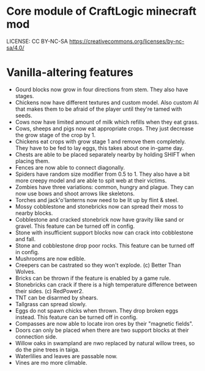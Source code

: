 # Core module of CraftLogic minecraft mod
LICENSE: CC BY-NC-SA https://creativecommons.org/licenses/by-nc-sa/4.0/

# Vanilla-altering features
* Gourd blocks now grow in four directions from stem. They also have stages.
* Chickens now have different textures and custom model. Also custom AI that makes them to be afraid of the player until they're tamed with seeds.
* Cows now have limited amount of milk which refills when they eat grass.
* Cows, sheeps and pigs now eat appropriate crops. They just decrease the grow stage of the crop by 1.
* Chickens eat crops with grow stage 1 and remove them completely. They have to be fed to lay eggs, this takes about one in-game day.
* Chests are able to be placed separately nearby by holding SHIFT when placing them.
* Fences are now able to connect diagonally.
* Spiders have random size modifier from 0.5 to 1. They also have a bit more creepy model and are able to spit web at their victims.
* Zombies have three variations: common, hungry and plague. They can now use bows and shoot arrows like skeletons.
* Torches and jack'o'lanterns now need to be lit up by flint & steel.
* Mossy cobblestone and stonebricks now can spread their moss to nearby blocks.
* Cobblestone and cracked stonebrick now have gravity like sand or gravel. This feature can be turned off in config.
* Stone with insufficient support blocks now can crack into cobblestone and fall.
* Stone and cobblestone drop poor rocks. This feature can be turned off in config.
* Mushrooms are now edible.
* Creepers can be castrated so they won't explode. (c) Better Than Wolves.
* Bricks can be thrown if the feature is enabled by a game rule.
* Stonebricks can crack if there is a high temperature difference between their sides. (c) RedPower2.
* TNT can be disarmed by shears.
* Tallgrass can spread slowly.
* Eggs do not spawn chicks when thrown. They drop broken eggs instead. This feature can be turned off in config.
* Compasses are now able to locate iron ores by their "magnetic fields".
* Doors can only be placed when there are two support blocks at their connection side.
* Willow oaks in swampland are nwo replaced by natural willow trees, so do the pine trees in taiga.
* Waterlilies and leaves are passable now.
* Vines are mo more climable.
